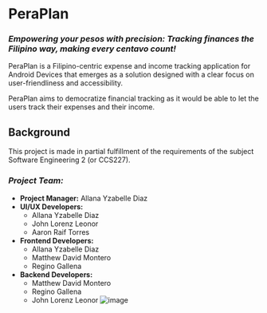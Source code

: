 # PeraPlan 
### ***Empowering your pesos with precision: Tracking finances the Filipino way, making every centavo count!***

PeraPlan is a Filipino-centric expense and income tracking application for Android Devices that emerges as a solution designed with a clear focus on user-friendliness and accessibility.

PeraPlan aims to democratize financial tracking as it would be able to let the users track their expenses and their income.

## Background

This project is made in partial fulfillment of the requirements of the subject Software Engineering 2 (or CCS227).

### ***Project Team:***
* **Project Manager:** Allana Yzabelle Diaz
* **UI/UX Developers:** 
  * Allana Yzabelle Diaz
  * John Lorenz Leonor
  * Aaron Raif Torres
* **Frontend Developers:**
  * Allana Yzabelle Diaz
  * Matthew David Montero
  * Regino Gallena
* **Backend Developers:**
  * Matthew David Montero
  * Regino Gallena
  * John Lorenz Leonor
![image](https://github.com/Montero-MD/peraplan/assets/99379541/a48b77df-fb6a-4072-beb9-f62410a0cca6)
